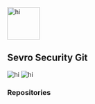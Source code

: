 
<img src="images/ss_icon.ico" alt="hi" class="inline" height=75 length=75/>

## Sevro Security Git
<img src="images/ss_icon.ico" alt="hi" class="left"/>
<img src="images/ss_icon.ico" alt="hi" class="inline"/>

### Repositories
